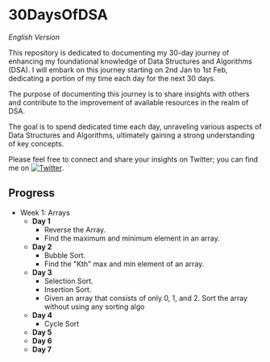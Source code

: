 # 30DaysOfDSA

*English Version*

This repository is dedicated to documenting my 30-day journey of enhancing my foundational knowledge of Data Structures and Algorithms (DSA). I will embark on this journey starting on 2nd Jan to 1st Feb, dedicating a portion of my time each day for the next 30 days.

The purpose of documenting this journey is to share insights with others and contribute to the improvement of available resources in the realm of DSA.

The goal is to spend dedicated time each day, unraveling various aspects of Data Structures and Algorithms, ultimately gaining a strong understanding of key concepts.

Please feel free to connect and share your insights on Twitter; you can find me on [![Twitter](https://img.shields.io/twitter/follow/mohd_981?style=style=social)](https://twitter.com/mohd_981).

## Progress
- Week 1: Arrays
  - **Day 1**
    - Reverse the Array.
    - Find the maximum and minimum element in an array.
  - **Day 2**
    - Bubble Sort.
    - Find the "Kth" max and min element of an array.
  - **Day 3**
    - Selection Sort.
    - Insertion Sort.
    - Given an array that consists of only 0, 1, and 2. Sort the array without using any sorting algo
  - **Day 4**
    - Cycle Sort
  - **Day 5**
  - **Day 6**
  - **Day 7**
